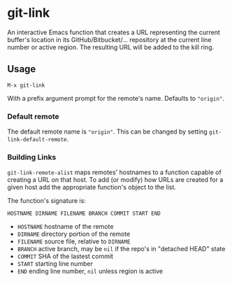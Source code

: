 # git-link

An interactive Emacs function that creates a URL representing the current buffer's location
in its GitHub/Bitbucket/... repository at the current line number or active region.
The resulting URL will be added to the kill ring.

## Usage

`M-x git-link`

With a prefix argument prompt for the remote's name. Defaults to `"origin"`.

### Default remote

The default remote name is `"origin"`. This can be changed by setting `git-link-default-remote`.

### Building Links

`git-link-remote-alist` maps remotes' hostnames to a function capable of
creating a URL on that host. To add (or modify) how URLs are created for a given host add
the appropriate function's object to the list.

The function's signature is:

`HOSTNAME DIRNAME FILENAME BRANCH COMMIT START END`

* `HOSTNAME` hostname of the remote
* `DIRNAME` directory portion of the remote
* `FILENAME` source file, relative to `DIRNAME`
* `BRANCH` active branch, may be `nil` if the repo's in "detached HEAD" state
* `COMMIT` SHA of the lastest commit
* `START` starting line number
* `END`  ending line number, `nil` unless region is active
